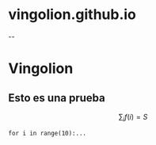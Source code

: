 # vingolion.github.io
--
# Vingolion
## Esto es una prueba
$$\sum_{i} f(i)=S$$

```
for i in range(10):...

```

